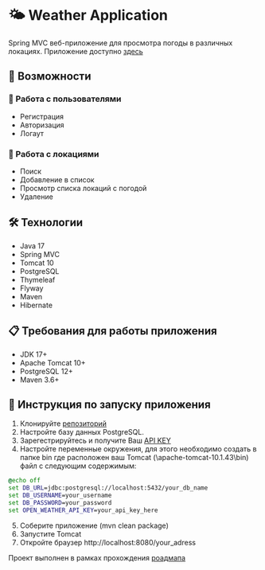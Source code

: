 # 🌤️ Weather Application
Spring MVC веб-приложение для просмотра погоды в различных локациях.
Приложение доступно [здесь](http://5.188.29.53:8080/)

## 🚀 Возможности

### 👥 Работа с пользователями
-  Регистрация
-  Авторизация
-  Логаут

### 📍 Работа с локациями
- Поиск
- Добавление в список
- Просмотр списка локаций с погодой
- Удаление

## 🛠 Технологии
- Java 17
- Spring MVC
- Tomcat 10
- PostgreSQL
- Thymeleaf
- Flyway
- Maven
- Hibernate


## 📋 Требования для работы приложения
- JDK 17+
- Apache Tomcat 10+
- PostgreSQL 12+
- Maven 3.6+


## 🚀 Инструкция по запуску приложения
1. Клонируйте [репозиторий](https://github.com/ProgWrite/Weather.git)
2. Настройте базу данных PostgreSQL.
3. Зарегестрируйтесь и получите Ваш [API KEY](https://openweathermap.org/)
4. Настройте переменные окружения, для этого необходимо создать в папке bin где расположен ваш Tomcat (\apache-tomcat-10.1.43\bin) файл с следующим содержимым:
```bat
@echo off
set DB_URL=jdbc:postgresql://localhost:5432/your_db_name
set DB_USERNAME=your_username
set DB_PASSWORD=your_password
set OPEN_WEATHER_API_KEY=your_api_key_here
```
5. Соберите приложение (mvn clean package)
6. Запустите Tomcat
7. Откройте браузер http://localhost:8080/your_adress


Проект выполнен в рамках прохождения [роадмапа](https://zhukovsd.github.io/java-backend-learning-course/projects/weather-viewer/)
